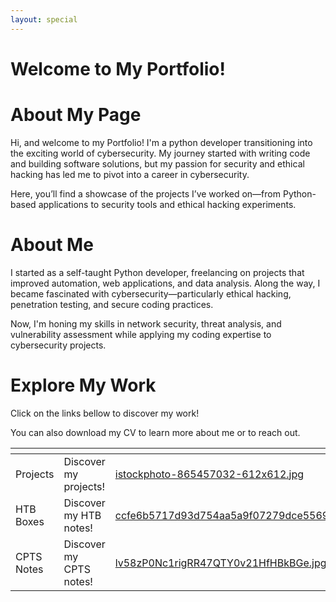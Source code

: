 ```yaml
---
layout: special
---
```


# Welcome to My Portfolio!

# About My Page

Hi, and welcome to my Portfolio! I'm a python developer transitioning into the exciting world of cybersecurity. My journey started with writing code and building software solutions, but my passion for security and ethical hacking has led me to pivot into a career in cybersecurity.

Here, you’ll find a showcase of the projects I’ve worked on—from Python-based applications to security tools and ethical hacking experiments.

# About Me

I started as a self-taught Python developer, freelancing on projects that improved automation, web applications, and data analysis. Along the way, I became fascinated with cybersecurity—particularly ethical hacking, penetration testing, and secure coding practices.

Now, I'm honing my skills in network security, threat analysis, and vulnerability assessment while applying my coding expertise to cybersecurity projects.

# Explore My Work

Click on the links bellow to discover my work!

You can also download my CV to learn more about me or to reach out.

<table data-view="cards"><thead><tr><th></th><th></th><th data-hidden data-card-cover data-type="files"></th><th data-hidden data-card-target data-type="content-ref"></th></tr></thead><tbody><tr><td>Projects</td><td>Discover my projects!</td><td><a href=".gitbook/assets/istockphoto-865457032-612x612.jpg">istockphoto-865457032-612x612.jpg</a></td><td><a href="https://earlyhints.github.io/projects">https://earlyhints.github.io/projects</a></td></tr><tr><td>HTB Boxes</td><td>Discover my HTB notes!</td><td><a href=".gitbook/assets/ccfe6b5717d93d754aa5a9f07279dce55695bf09.png">ccfe6b5717d93d754aa5a9f07279dce55695bf09.png</a></td><td><a href="https://earlyhints.github.io/htb/">https://earlyhints.github.io/htb/</a></td></tr><tr><td>CPTS Notes</td><td>Discover my CPTS notes!</td><td><a href=".gitbook/assets/lv58zP0Nc1rigRR47QTY0v21HfHBkBGe.jpg">lv58zP0Nc1rigRR47QTY0v21HfHBkBGe.jpg</a></td><td><a href="https://earlyhints.github.io/CPTS/">https://earlyhints.github.io/CPTS/</a></td></tr></tbody></table>
